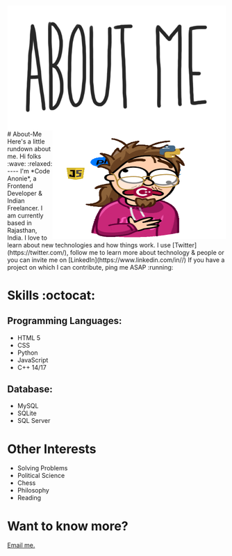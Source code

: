 <img align="center" src="https://github.com/codeanonie/codeanonie/blob/main/assets/AboutMegif.gif" style="max-width: 100%;">


<img align="right" height="250" width="400" alt="Vikas Meel" src="https://raw.githubusercontent.com/abhiishek-10/abhiishek-10/refs/heads/main/github.gif" />
# About-Me
Here's a little rundown about me.
Hi folks :wave: :relaxed:
----
I'm *Code Anonie*, a Frontend Developer & Indian Freelancer.
I am currently based in Rajasthan, India. I love to learn about new technologies and how things work.
I use [Twitter](https://twitter.com/), follow me to learn more about technology & people or you can invite me on [LinkedIn](https://www.linkedin.com/in//)
If you have a project on which I can contribute, ping me ASAP :running:

# Skills :octocat:
## Programming Languages:
* HTML 5
* CSS
* Python
* JavaScript
* C++ 14/17


## Database:
* MySQL
* SQLite
* SQL Server

# Other Interests
* Solving Problems
* Political Science
* Chess
* Philosophy
* Reading

# Want to know more?

[Email me.](mailto:@gmail.com) 
